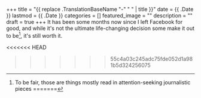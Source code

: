 +++
title =  "{{ replace .TranslationBaseName "-" " " | title }}"
date = {{ .Date }}
lastmod = {{ .Date }}
categories = []
featured_image = ""
description = ""
draft = true
+++
It has been some months now since I left Facebook for good, and while it's not the ultimate life-changing decision some make it out to be[^1], it's still worth it.
<!--more-->

<<<<<<< HEAD
[^1]: To be fair, those are things mostly read in attention-seeking journalistic pieces
=======
>>>>>>> 55c4a03c245adc75fde052d1a981b5d324256075
